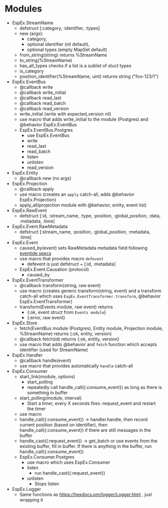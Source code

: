 # Modules

- EspEx.StreamName
  - defstruct [:category, :identifier, :types]
  - new (args):
    - category,
    - optional identifier (nil default),
    - optional types (empty MapSet default)
  - from_string(string) returns %StreamName
  - to_string(%StreamName)
  - has_all_types checks if a list is a sublist of stuct types
  - is_category
  - position_identifier(%StreamName, uint) returns string ("foo-123/1")
- EspEx.EventBus
  - @callback write
  - @callback write_initial
  - @callback read_last
  - @callback read_batch
  - @callback read_version
  - write_initial (write with expected_version nil)
  - use macro that adds write_initial to the module (Postgres) and
    @behavior EspEx.EventBus
  - EspEx.EventBus.Postgres
    - use EspEx.EventBus
    - write
    - read_last
    - read_batch
    - listen
    - unlisten
    - read_version
- EspEx.Entity
  - @callback new (no args)
- EspEx.Projection
  - @callback apply
  - use macro (creates an `apply` catch-all, adds @behavior EspEx.Projection)
  - apply_all(projection module with @behavior, entity, event list)
- EspEx.RawEvent
  - defstruct [:id, :stream_name, :type, :position, :global_position, :data,
    :metadata, :time]
- EspEx.Event.RawMetadata
  - defstruct [:stream_name, :position, :global_position, :metadata, :time]
- EspEx.Event
  - caused_by(event) sets RawMetadata metadata field following
    [eventide specs](https://github.com/eventide-project/messaging/blob/6027504b4b505a233f74d055321c262a61003803/lib/messaging/message/metadata.rb)
  - use macro that provides macro `defevent`
    - defevent is just defstruct + [:id, :metadata]
  - EspEx.Event.Causation (protocol)
    - caused_by
- EspEx.EventTransformer
  - @callback transform(string, raw event)
  - use macro (creates generic transform(string, event) and a transform
    catch-all which uses `ExpEx.EventTransformer.transform`,
    @behavior EspEx.EventTransformer)
  - transform(Events module, raw event) returns
    - {:ok, event struct from `Events module`}
    - {:error, raw event}
- EspEx.Store
  - fetch(EventBus module (Postgres), Entity module, Projection module,
    %StreamName) returns {:ok, entity, version}
  - @callback fetch(id) returns {:ok, entity, version}
  - use macro that adds @behavior and `fetch` function which accepts
    identifier (used for StreamName)
- EspEx.Handler
  - @callback handle(event)
  - use macro that provides automatically `handle` catch-all
- EspEx.Consumer
  - start_link(module, options)
    - start_polling
    - repeatedly call handle_call({:consume_event}) as long as there is
      something in buffer
  - start_polling(module, interval)
    - Start a timer, every X seconds fires :request_event and restart the timer
  - use macro
  - handle_call({:consume_event}) -> handler.handle, then
    record current position (based on identifier), then
    handle_call({:consume_event}) if there are still messages in the buffer
  - handle_cast({:request_event}) -> get_batch or use events from the existing
    buffer, fill in buffer. If there is anything in the buffer, run
    handle_call({:consume_event})
  - EspEx.Consumer.Postgres
    - use macro which uses EspEx.Consumer
    - listen
      - run handle_cast({:request_event})
    - unlisten
      - Stops listen
- EspEx.Logger
  - Same functions as https://hexdocs.pm/logger/Logger.html , just wrapping it
